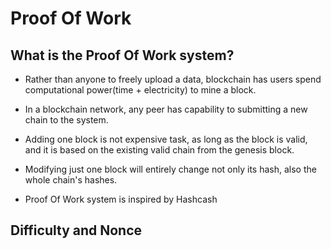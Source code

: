 # Proof Of Work

## What is the Proof Of Work system?

- Rather than anyone to freely upload a data, blockchain has users spend computational power(time + electricity) to mine a block.

- In a blockchain network, any peer has capability to submitting a new chain to the system.

- Adding one block is not expensive task, as long as the block is valid, and it is based on the existing valid chain from the genesis block.

- Modifying just one block will entirely change not only its hash, also the whole chain's hashes.

- Proof Of Work system is inspired by Hashcash

## Difficulty and Nonce
